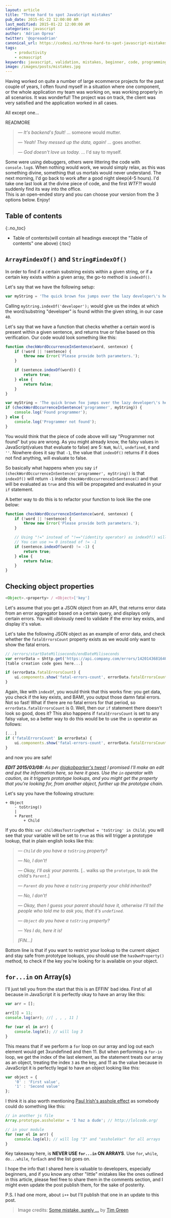 ```yaml
---
layout: article
title: "Three hard to spot JavaScript mistakes"
pub_date: 2015-01-22 12:00:00 AM
last_modified: 2015-01-22 12:00:00 AM
categories: javascript
author: 'Adrian Oprea'
twitter: '@opreaadrian'
canonical_url: https://codesi.nz/three-hard-to-spot-javascript-mistakes/
tags:
    - productivity
    - ecmascript
keywords: javascript, validation, mistakes, beginner, code, programming, objects, indexOf, for-in, loops
image: /images/posts/mistakes.jpg
---
```


Having worked on quite a number of large ecommerce projects for the past couple of years, 
I often found myself in a situation where one component, or the whole application my team was working on, was working properly in all scenarios.
It was wonderful! The project was on track, the client was very satisfied and the application worked in all cases.

All except one...

READMORE

> &mdash; *It's backend's fault!* ... someone would mutter.  
> 
> &mdash; *Yeah! They messed up the data, again!* ... goes another.  
> 
> &mdash; *God doesn't love us today.*  ... I'd say to myself.  

Some were using debuggers, others were littering the code with `console.log`s. 
When nothing would work, we would simply relax, as this was something divine, 
something that us mortals would never understand.
The next morning, I'd go back to work after a good night sleep(4-5 hours). 
I'd take one last look at the divine piece of code, and the first *WTF?!* would suddenly find its way into the office.  
This is an open-ended story and you can choose your version from the 3 options below. Enjoy!

## Table of contents
{:.no_toc}

* Table of contents(will contain all headings execept the "Table of contents" one above)
{:toc}

## `Array#indexOf()` and `String#indexOf()`

In order to find if a certain substring exists within a given string, or if a certain key exists within a given array, the go-to method is `indexOf()`.

Let's say that we have the following setup:

```javascript
var myString = 'The quick brown fox jumps over the lazy developer\'s head';
```

Calling `myString.indexOf('developer');` would give us the index at which the word/substring "developer" is found within the given string, in our case `40`.

Let's say that we have a function that checks whether a certain word is present within a given sentence, and returns true or false based on this verification. Our code would look something like this:

```javascript
function checkWordOccurrenceInSentence(word, sentence) {
    if (!word || !sentence) {
        throw new Error('Please provide both parameters.');
    }

    if (sentence.indexOf(word)) {
        return true;
    } else {
        return false;
    }
}

var myString = 'The quick brown fox jumps over the lazy developer\'s head';
if (checkWordOccurrenceInSentence('programmer', myString)) {
    console.log('Found programmer');
} else {
    console.log('Programmer not found');
}
```

You would think that the piece of code above will say "Programmer not found" but you are wrong. As you might already know, the falsy values in JavaScript(values that evaluate to false) are 5: `NaN`, `Null`, `undefined`, `0` and `''`. Nowhere does it say that `-1`, the value that `indexOf()` returns if it does not find anything, will evaluate to false.

So basically what happens when you say `if (checkWordOccurrenceInSentence('programmer', myString))`
is that `indexOf()` will return `-1` inside `checkWordOccurrenceInSentence()` and that will be evaluated as `true` and this will be propagated and evaluated in your `if` statement.

A better way to do this is to refactor your function to look like the one below:

```javascript
function checkWordOccurrenceInSentence(word, sentence) {
    if (!word || !sentence) {
        throw new Error('Please provide both parameters.');
    }

    // Using "!=" instead of "!=="(identity operator) as indexOf() will not trick us
    // You can use >= 0 instead of != -1
    if (sentence.indexOf(word) != -1) {
        return true;
    } else {
        return false;
    }
}
```


## Checking object properties

```javascript
<Object>.<property> / <Object>['key']
```

Let's assume that you get a JSON object from an API, that returns error data from an error aggregator based on a certain query, and displays only certain errors. You will obviously need to validate if the error key exists, and display it's value.

Let's take the following JSON object as an example of error data, and check whether the `fatalErrorsCount` property exists as we would only want to show the fatal errors.

```javascript
// /errors/startDateMiliseconds/endDateMiliseconds
var errorData = $http.get('https://api.company.com/errors/14201436816409/1421882120458');
[table creation code goes here...]

if (errorData.fatalErrorsCount) {
    ui.components.show('fatal-errors-count', errorData.fatalErrorsCount);
}
```

Again, like with `indexOf`, you would think that this works fine: you get data, you check if the key exists, and BAM!, you output those damn fatal errors. Not so fast!
What if there are no fatal errors for that period, so `errorData.fatalErrorsCount` is 0. Well, then our `if` statement there doesn't look so good, does it? This also happens if `fatalErrorsCount` is set to any falsy value, so a better way to do this would be to use the `in` operator as follows:

```javascript
[...]
if ('fatalErrorsCount' in errorData) {
    ui.components.show('fatal-errors-count', errorData.fatalErrorsCount);
}
```

and now you are safe!

***EDIT 2015/03/08:** As per [@jakobparker's tweet](https://twitter.com/jacobparker/status/568519846050205696) I promised I'll make an edit and put the information here, so here it goes.
Use the `in` operator with caution, as it triggers prototype lookups, and you might get the property that you're looking for, from another object, further up the prototype chain.*

Let's say you have the following structure:

```
+ Object
    - toString()
    |
    + Parent
        + Child
```

If you do this: `var childHasTostringMethod = 'toString' in Child;` you will see that your variable will be set to `true` as this will trigger a prototype lookup, that in plain english looks like this:

> &mdash; *`Child` do you have a `toString` property?*
> 
> &mdash; *No, I don't!*
> 
> &mdash; *Okay, I'll ask your parents.* [.. walks up the `prototype`, to ask the child's `Parent`.]
> 
> &mdash; *`Parent` do you have a `toString` property your child inherited?*
> 
> &mdash; *No, I don't!*
> 
> &mdash; *Okay, then I guess your parent should have it, otherwise I'll tell the people who told me to ask you, that it's `undefined`.*
> 
> &mdash; *`Object` do you have a `toString` property?*
> 
> &mdash; *Yes I do, here it is!*
> 
> *[FIN...]*

Bottom line is that if you want to restrict your lookup to the current object and stay safe from prototype lookups, you should use the `hasOwnProperty()` method, to check if the key you're looking for is available on your object.

## `for...in` on Array(s)

I'll just tell you from the start that this is an EFFIN' bad idea. First of all because in JavaScript it is perfectly okay to have an array like this:

```javascript
var arr = [];

arr[3] = 11;
console.log(arr); //[ , , , 11 ]

for (var el in arr) {
    console.log(el); // will log 3
}
```

This means that if we perform a `for` loop on our array and log out each element would get 3xundefined and then 11.
But when performing a `for-in` loop, we get the index of the last element, as the statement treats our array as an object, treating the index `3` as the key, and 11 as the value because in JavaScript it is perfectly legal to have an object looking like this:

```javascript
var object = {
    '0' : 'First value',
    '1' : 'Second value'
};
```

I think it is also worth mentioning [Paul Irish's asshole effect](http://vimeo.com/12529436#t=272) as somebody could do something like this:

```javascript
// in another js file
Array.prototype.assholeVar = 'I haz a dude'; // http://lolcode.org/

// in your module
for (var el in arr) {
    console.log(el); // will log "3" and "assholeVar" for all arrays
}
```

Key takeaway here, is __NEVER USE `for...in` ON ARRAYS__. Use `for`, `while`, `do...while`, `forEach` and the list goes on.

I hope the info that I shared here is valuable to developers, especially beginners, and if you know any other "little" mistakes like the ones outlined in this article, please feel free to share them in the comments section, and I might even update the post publish them, for the sake of posterity.

P.S. I had one more, about `i++` but I'll publish that one in an update to this post.

> Image credits: [Some mistake, surely ...](https://flic.kr/p/nrHJrx) by [Tim Green](https://www.flickr.com/photos/atoach/)
